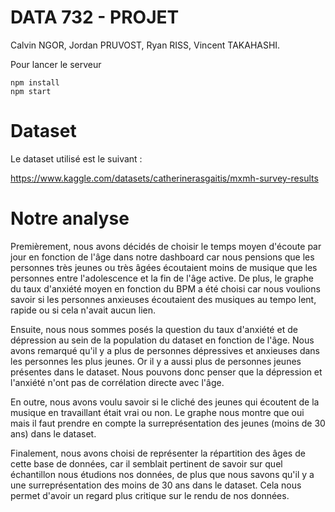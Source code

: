 # DATA 732 - PROJET

Calvin NGOR, Jordan PRUVOST, Ryan RISS, Vincent TAKAHASHI. 

Pour lancer le serveur

```shell
npm install
npm start
```

# Dataset

Le dataset utilisé est le suivant :

https://www.kaggle.com/datasets/catherinerasgaitis/mxmh-survey-results


# Notre analyse

Premièrement, nous avons décidés de choisir le temps moyen d'écoute par jour en fonction de l'âge dans notre dashboard car nous pensions que les personnes très jeunes ou très âgées écoutaient moins de musique que les personnes entre l'adolescence et la fin de l'âge active.
De plus, le graphe du taux d'anxiété moyen en fonction du BPM a été choisi car nous voulions savoir si les personnes anxieuses écoutaient des musiques au tempo lent, rapide ou si cela n'avait aucun lien.

Ensuite, nous nous sommes posés la question du taux d'anxiété et de dépression au sein de la population du dataset en fonction de l'âge. 
Nous avons remarqué qu'il y a plus de personnes dépressives et anxieuses dans les personnes les plus jeunes. 
Or il y a aussi plus de personnes jeunes présentes dans le dataset.
Nous pouvons donc penser que la dépression et l'anxiété n'ont pas de corrélation directe avec l'âge.

En outre, nous avons voulu savoir si le cliché des jeunes qui écoutent de la musique en travaillant était vrai ou non. Le graphe nous montre que oui mais il faut prendre en compte la surreprésentation des jeunes (moins de 30 ans) dans le dataset.

Finalement, nous avons choisi de représenter la répartition des âges de cette base de données, car il semblait pertinent de savoir sur quel échantillon nous étudions nos données, de plus que nous savons qu'il y a une surreprésentation des moins de 30 ans dans le dataset.
Cela nous permet d'avoir un regard plus critique sur le rendu de nos données.
